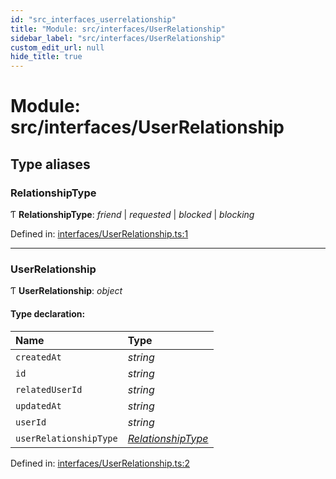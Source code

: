 ```yaml
---
id: "src_interfaces_userrelationship"
title: "Module: src/interfaces/UserRelationship"
sidebar_label: "src/interfaces/UserRelationship"
custom_edit_url: null
hide_title: true
---
```


# Module: src/interfaces/UserRelationship

## Type aliases

### RelationshipType

Ƭ **RelationshipType**: *friend* \| *requested* \| *blocked* \| *blocking*

Defined in: [interfaces/UserRelationship.ts:1](https://github.com/xr3ngine/xr3ngine/blob/65dfcf39a/packages/common/src/interfaces/UserRelationship.ts#L1)

___

### UserRelationship

Ƭ **UserRelationship**: *object*

#### Type declaration:

Name | Type |
:------ | :------ |
`createdAt` | *string* |
`id` | *string* |
`relatedUserId` | *string* |
`updatedAt` | *string* |
`userId` | *string* |
`userRelationshipType` | [*RelationshipType*](src_interfaces_userrelationship.md#relationshiptype) |

Defined in: [interfaces/UserRelationship.ts:2](https://github.com/xr3ngine/xr3ngine/blob/65dfcf39a/packages/common/src/interfaces/UserRelationship.ts#L2)
